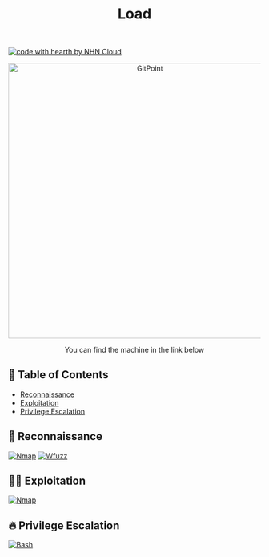 
<h1 align="center"> Load </h1> <br>

[![code with hearth by NHN Cloud](https://img.shields.io/badge/Pwned%20with%20%E2%99%A5%20by-X5K0-ff1414.svg)](https://github.com/X5K0)
<p align="center">
  <a href="https://vulnyx.com/">
    <img alt="GitPoint" title="GitPoint" src="https://github.com/X5K0/CTF-Area/blob/main/VulNyx/Load/Pictures/LoadMachine.png" width="550">
  </a>
</p>

<p align="center">
  You can find the machine in the link below
</p>
<!--
<p align="center">
  <a href="https://itunes.apple.com/us/app/gitpoint/id1251245162?mt=8">
    <img alt="Download on the App Store" title="App Store" src="http://i.imgur.com/0n2zqHD.png" width="140">
  </a>

  <a href="https://play.google.com/store/apps/details?id=com.gitpoint">
    <img alt="Get it on Google Play" title="Google Play" src="http://i.imgur.com/mtGRPuM.png" width="140">
  </a>
 -->
</p>

## 🚩 Table of Contents

- [Reconnaissance](#-reconnaissance)
- [Exploitation](#-exploitation)
- [Privilege Escalation](#-privilege-escalation)


<!-- END doctoc generated TOC please keep comment here to allow auto update -->

## 🔎 Reconnaissance

[![Nmap](https://img.shields.io/badge/nmap-red?style=flat)]()
[![Wfuzz](https://img.shields.io/badge/wfuzz-blue?style=flat)]()



## 👨‍💻 Exploitation

[![Nmap](https://img.shields.io/badge/PHP-brown?style=flat)]()





## 🔥 Privilege Escalation
[![Bash](https://img.shields.io/badge/Bash-3C873A?style=flat)]()
